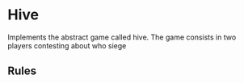 # Hive
  Implements the abstract game called hive. The game consists in two players
  contesting about who siege
## Rules
### 
